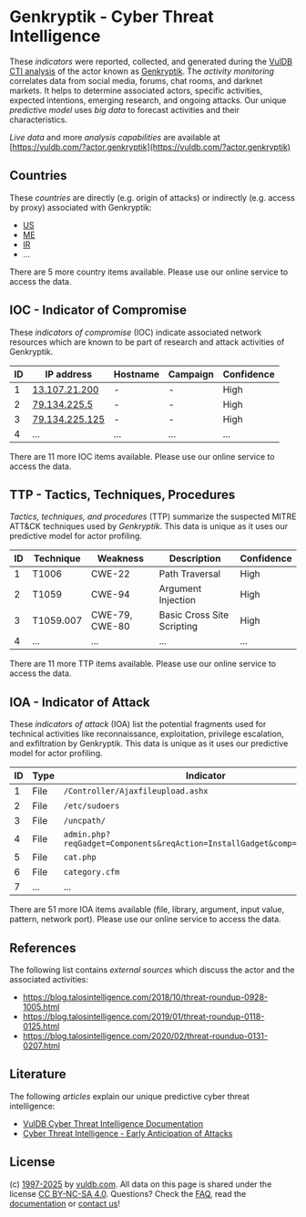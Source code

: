 # Genkryptik - Cyber Threat Intelligence

These _indicators_ were reported, collected, and generated during the [VulDB CTI analysis](https://vuldb.com/?kb.cti) of the actor known as [Genkryptik](https://vuldb.com/?actor.genkryptik). The _activity monitoring_ correlates data from social media, forums, chat rooms, and darknet markets. It helps to determine associated actors, specific activities, expected intentions, emerging research, and ongoing attacks. Our unique _predictive model_ uses _big data_ to forecast activities and their characteristics.

_Live data_ and more _analysis capabilities_ are available at [https://vuldb.com/?actor.genkryptik](https://vuldb.com/?actor.genkryptik)

## Countries

These _countries_ are directly (e.g. origin of attacks) or indirectly (e.g. access by proxy) associated with Genkryptik:

* [US](https://vuldb.com/?country.us)
* [ME](https://vuldb.com/?country.me)
* [IR](https://vuldb.com/?country.ir)
* ...

There are 5 more country items available. Please use our online service to access the data.

## IOC - Indicator of Compromise

These _indicators of compromise_ (IOC) indicate associated network resources which are known to be part of research and attack activities of Genkryptik.

ID | IP address | Hostname | Campaign | Confidence
-- | ---------- | -------- | -------- | ----------
1 | [13.107.21.200](https://vuldb.com/?ip.13.107.21.200) | - | - | High
2 | [79.134.225.5](https://vuldb.com/?ip.79.134.225.5) | - | - | High
3 | [79.134.225.125](https://vuldb.com/?ip.79.134.225.125) | - | - | High
4 | ... | ... | ... | ...

There are 11 more IOC items available. Please use our online service to access the data.

## TTP - Tactics, Techniques, Procedures

_Tactics, techniques, and procedures_ (TTP) summarize the suspected MITRE ATT&CK techniques used by _Genkryptik_. This data is unique as it uses our predictive model for actor profiling.

ID | Technique | Weakness | Description | Confidence
-- | --------- | -------- | ----------- | ----------
1 | T1006 | CWE-22 | Path Traversal | High
2 | T1059 | CWE-94 | Argument Injection | High
3 | T1059.007 | CWE-79, CWE-80 | Basic Cross Site Scripting | High
4 | ... | ... | ... | ...

There are 11 more TTP items available. Please use our online service to access the data.

## IOA - Indicator of Attack

These _indicators of attack_ (IOA) list the potential fragments used for technical activities like reconnaissance, exploitation, privilege escalation, and exfiltration by Genkryptik. This data is unique as it uses our predictive model for actor profiling.

ID | Type | Indicator | Confidence
-- | ---- | --------- | ----------
1 | File | `/Controller/Ajaxfileupload.ashx` | High
2 | File | `/etc/sudoers` | Medium
3 | File | `/uncpath/` | Medium
4 | File | `admin.php?reqGadget=Components&reqAction=InstallGadget&comp=FileBrowser` | High
5 | File | `cat.php` | Low
6 | File | `category.cfm` | Medium
7 | ... | ... | ...

There are 51 more IOA items available (file, library, argument, input value, pattern, network port). Please use our online service to access the data.

## References

The following list contains _external sources_ which discuss the actor and the associated activities:

* https://blog.talosintelligence.com/2018/10/threat-roundup-0928-1005.html
* https://blog.talosintelligence.com/2019/01/threat-roundup-0118-0125.html
* https://blog.talosintelligence.com/2020/02/threat-roundup-0131-0207.html

## Literature

The following _articles_ explain our unique predictive cyber threat intelligence:

* [VulDB Cyber Threat Intelligence Documentation](https://vuldb.com/?kb.cti)
* [Cyber Threat Intelligence - Early Anticipation of Attacks](https://www.scip.ch/en/?labs.20201022)

## License

(c) [1997-2025](https://vuldb.com/?kb.changelog) by [vuldb.com](https://vuldb.com/?kb.about). All data on this page is shared under the license [CC BY-NC-SA 4.0](https://creativecommons.org/licenses/by-nc-sa/4.0/). Questions? Check the [FAQ](https://vuldb.com/?kb.faq), read the [documentation](https://vuldb.com/?kb) or [contact us](https://vuldb.com/?contact)!
